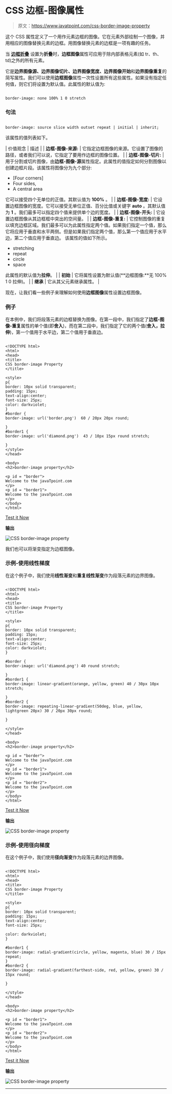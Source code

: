 # CSS 边框-图像属性

> 原文：<https://www.javatpoint.com/css-border-image-property>

这个 CSS 属性定义了一个用作元素边框的图像。它在元素外部绘制一个图像，并用相应的图像替换元素的边框。用图像替换元素的边框是一项有趣的任务。

当 [**边框折叠**](https://www.javatpoint.com/css-border-collapse-property) 设置为**折叠**时，**边框图像**属性可应用于除内部表格元素(如 tr、th、td)之外的所有元素。

它是**边界图像源、边界图像切片、边界图像宽度、边界图像开始**和**边界图像重复**的简写属性。我们可以使用**边框图像**属性一次性设置所有这些属性。如果没有指定任何值，则它们将设置为默认值。此属性的默认值为:

```

border-image: none 100% 1 0 stretch

```

### 句法

```

border-image: source slice width outset repeat | initial | inherit;

```

该属性的值列表如下。

| 价值观念 | 描述 |
| **边框-图像-来源:** | 它指定边框图像的来源。它设置了图像的路径，或者我们可以说，它指定了要用作边框的图像位置。 |
| **边框-图像-切片:** | 用于分割或切片图像，由**边框-图像-源**属性指定。此属性的值指定如何分割图像以创建边框片段。该属性将图像分为九个部分:

*   [Four corners]
*   Four sides,
*   A central area

它可以接受四个无单位的正值。其默认值为 **100%** 。 |
| **边框-图像-宽度:** | 它设置边框图像的宽度。它可以接受无单位正值、百分比值或关键字 **auto** 。其默认值为 **1** 。我们最多可以指定四个值来提供单个边的宽度。 |
| **边框-图像-开头:** | 它设置边框图像从其边框框中突出的空间量。 |
| **边框-图像-重复:** | 它控制图像的重复以填充边框区域。我们最多可以为此属性指定两个值。如果我们指定一个值，那么它将应用于垂直和水平两侧。但是如果我们指定两个值，那么第一个值应用于水平边，第二个值应用于垂直边。
该属性的值如下所示。

*   stretching
*   repeat
*   circle
*   space

此属性的默认值为**拉伸**。 |
| **初始** | 它将属性设置为默认值(**边框图像:**无 100% 1 0 拉伸)。 |
| **继承** | 它从其父元素继承属性。 |

现在，让我们看一些例子来理解如何使用**边框图像**属性设置边框图像。

### 例子

在本例中，我们将段落元素的边框替换为图像。在第一段中，我们指定了**边框-图像-重复**属性的单个值(即**舍入**)，而在第二段中，我们指定了它的两个值(**舍入，拉伸**)，第一个值用于水平边，第二个值用于垂直边。

```

<!DOCTYPE html>
<html>
<head>
<title>
CSS border-image Property
</title>

<style>
p{
border: 10px solid transparent;
padding: 15px;
text-align:center;
font-size: 25px;
color: darkviolet;
}
#border {
border-image: url('border.png')  60 / 20px 20px round;

}
#border1 {
border-image: url('diamond.png')  43 / 10px 15px round stretch;

}
</style>
</head>

<body>
<h2>border-image property</h2>

<p id = "border">
Welcome to the javaTpoint.com
</p>
<p id = "border1">
Welcome to the javaTpoint.com
</p>
</body>
</html>

```

[Test it Now](https://www.javatpoint.com/oprweb/test.jsp?filename=css-border-image-property1)

**输出**

![CSS border-image property](img/8acd3d578397c578eaa3f636afea0776.png)

我们也可以将渐变指定为边框图像。

### 示例-使用线性梯度

在这个例子中，我们使用**线性渐变**和**重复线性渐变**作为段落元素的边界图像。

```

<!DOCTYPE html>
<html>
<head>
<title>
CSS border-image Property
</title>

<style>
p{
border: 10px solid transparent;
padding: 15px;
text-align:center;
font-size: 25px;
color: darkviolet;
}

#border {
border-image: url('diamond.png') 40 round stretch;

}
#border1 {
border-image: linear-gradient(orange, yellow, green) 40 / 30px 10px  stretch;

}
#border2 {
border-image: repeating-linear-gradient(50deg, blue, yellow, lightgreen 20px) 30 / 20px 30px round;

}

</style>
</head>

<body>
<h2>border-image property</h2>

<p id = "border">
Welcome to the javaTpoint.com
</p>
<p id = "border1">
Welcome to the javaTpoint.com
</p>
<p id = "border2">
Welcome to the javaTpoint.com
</p>
</body>
</html>

```

[Test it Now](https://www.javatpoint.com/oprweb/test.jsp?filename=css-border-image-property2)

**输出**

![CSS border-image property](img/47946669c8ac04e0a3c23e2f430d915e.png)

### 示例-使用径向梯度

在这个例子中，我们使用**径向渐变**作为段落元素的边界图像。

```

<!DOCTYPE html>
<html>
<head>
<title>
CSS border-image Property
</title>

<style>
p{
border: 10px solid transparent;
padding: 15px;
text-align:center;
font-size: 25px;

color: darkviolet;
}

#border1 {
border-image: radial-gradient(circle, yellow, magenta, blue) 30 / 15px repeat;
}
#border2 {
border-image: radial-gradient(farthest-side, red, yellow, green) 30 / 15px round;

}

</style>
</head>

<body>
<h2>border-image property</h2>

<p id = "border1">
Welcome to the javaTpoint.com
</p>
<p id = "border2">
Welcome to the javaTpoint.com
</p>
</body>
</html>

```

[Test it Now](https://www.javatpoint.com/oprweb/test.jsp?filename=css-border-image-property3)

**输出**

![CSS border-image property](img/91bf99273c5dc7c64510200b7e41a7b4.png)

* * *